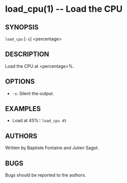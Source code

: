 # load\_cpu(1) -- Load the CPU

## SYNOPSIS

`load_cpu` [`-s`] &lt;percentage&gt;

## DESCRIPTION

Load the CPU at &lt;percentage&gt;%.

## OPTIONS

  * `-s`:
    Silent the output.


## EXAMPLES

  * Load at 45%::
    `load_cpu 45`

## AUTHORS

Written by Baptiste Fontaine and Julien Sagot.

## BUGS

Bugs should be reported to the authors.
